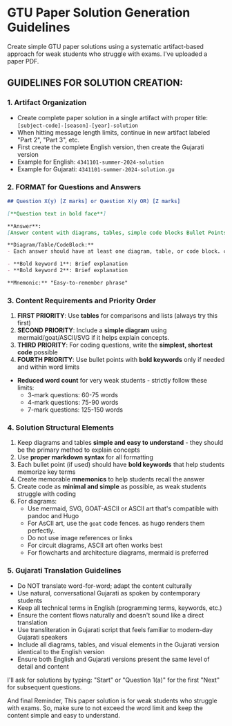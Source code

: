 # GTU Paper Solution Generation Guidelines

Create simple GTU paper solutions using a systematic artifact-based approach for weak students who struggle with exams. I've uploaded a paper PDF.

## GUIDELINES FOR SOLUTION CREATION:

### 1. Artifact Organization

- Create complete paper solution in a single artifact with proper title: `[subject-code]-[season]-[year]-solution`
- When hitting message length limits, continue in new artifact labeled "Part 2", "Part 3", etc.
- First create the complete English version, then create the Gujarati version
- Example for English: `4341101-summer-2024-solution`
- Example for Gujarati: `4341101-summer-2024-solution.gu`

### 2. FORMAT for Questions and Answers

```markdown
## Question X(y) [Z marks] or Question X(y OR) [Z marks]

[**Question text in bold face**]

**Answer**:
[Answer content with diagrams, tables, simple code blocks Bullet Points for key points related to quest as per below format]

**Diagram/Table/CodeBlock:**
- Each answer should have at least one diagram, table, or code block. choose the best one based on the question.

- **Bold keyword 1**: Brief explanation
- **Bold keyword 2**: Brief explanation

**Mnemonic:** "Easy-to-remember phrase"
```


### 3. Content Requirements and Priority Order

1. **FIRST PRIORITY**: Use **tables** for comparisons and lists (always try this first)
2. **SECOND PRIORITY**: Include a **simple diagram** using mermaid/goat/ASCII/SVG if it helps explain concepts.
3. **THIRD PRIORITY**: For coding questions, write the **simplest, shortest code** possible
4. **FOURTH PRIORITY**: Use bullet points with **bold keywords** only if needed and within word limits

- **Reduced word count** for very weak students - strictly follow these limits:
  * 3-mark questions: 60-75 words
  * 4-mark questions: 75-90 words
  * 7-mark questions: 125-150 words

### 4. Solution Structural Elements

1. Keep diagrams and tables **simple and easy to understand** - they should be the primary method to explain concepts
2. Use **proper markdown syntax** for all formatting
3. Each bullet point (if used) should have **bold keywords** that help students memorize key terms
4. Create memorable **mnemonics** to help students recall the answer
5. Create code as **minimal and simple** as possible, as weak students struggle with coding
6. For diagrams:
   - Use mermaid, SVG, GOAT-ASCII or ASCII art that's compatible with pandoc and Hugo
   - For AsCII art, use the `goat` code fences. as hugo renders them perfectly.
   - Do not use image references or links
   - For circuit diagrams, ASCII art often works best
   - For flowcharts and architecture diagrams, mermaid is preferred

### 5. Gujarati Translation Guidelines

- Do NOT translate word-for-word; adapt the content culturally
- Use natural, conversational Gujarati as spoken by contemporary students
- Keep all technical terms in English (programming terms, keywords, etc.)
- Ensure the content flows naturally and doesn't sound like a direct translation
- Use transliteration in Gujarati script that feels familiar to modern-day Gujarati speakers
- Include all diagrams, tables, and visual elements in the Gujarati version identical to the English version
- Ensure both English and Gujarati versions present the same level of detail and content

I'll ask for solutions by typing: "Start" or "Question 1(a)" for the first "Next" for subsequent questions.

And final Reminder, This paper solution is for weak students who struggle with exams. So, make sure to not exceed the word limit and keep the content simple and easy to understand.
